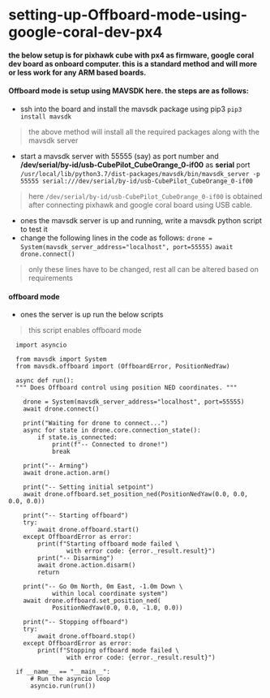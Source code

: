 # setting-up-Offboard-mode-using-google-coral-dev-px4
#### the below setup is for pixhawk cube with px4 as firmware,  google coral dev board as onboard computer. this is a standard method and will more or  less work for any ARM based boards.
#### Offboard mode is setup using MAVSDK here. the steps are as follows:
- ssh into the board and install the mavsdk package using pip3
`pip3 install mavsdk`
> the above method will install all the required packages along with the mavsdk server
- start a mavsdk server with 55555 (say) as port number and **/dev/serial/by-id/usb-CubePilot_CubeOrange_0-if00** as **serial** port
`/usr/local/lib/python3.7/dist-packages/mavsdk/bin/mavsdk_server -p 55555 serial:///dev/serial/by-id/usb-CubePilot_CubeOrange_0-if00 `
> here `/dev/serial/by-id/usb-CubePilot_CubeOrange_0-if00` is obtained after connecting pixhawk and google coral board using USB cable. 
- ones the mavsdk server is up and running, write a mavsdk python script to test it
- change the following lines in the code as follows:
`drone = System(mavsdk_server_address="localhost", port=55555)`
`await drone.connect()` 
> only these lines have to be changed,  rest all can be altered based on requirements
#### offboard mode 
- ones the server is up run the below  scripts
> this script enables offboard mode 


      import asyncio
    
	  from mavsdk import System
      from mavsdk.offboard import (OffboardError, PositionNedYaw)
    
      async def run():
      """ Does Offboard control using position NED coordinates. """
    
        drone = System(mavsdk_server_address="localhost", port=55555)
        await drone.connect()
    
        print("Waiting for drone to connect...")
        async for state in drone.core.connection_state():
            if state.is_connected:
                print(f"-- Connected to drone!")
                break
    
        print("-- Arming")
        await drone.action.arm()
    
        print("-- Setting initial setpoint")
        await drone.offboard.set_position_ned(PositionNedYaw(0.0, 0.0, 0.0, 0.0))
    
        print("-- Starting offboard")
        try:
            await drone.offboard.start()
        except OffboardError as error:
            print(f"Starting offboard mode failed \
                    with error code: {error._result.result}")
            print("-- Disarming")
            await drone.action.disarm()
            return
    
        print("-- Go 0m North, 0m East, -1.0m Down \
                within local coordinate system")
        await drone.offboard.set_position_ned(
                PositionNedYaw(0.0, 0.0, -1.0, 0.0))
    
        print("-- Stopping offboard")
        try:
            await drone.offboard.stop()
        except OffboardError as error:
            print(f"Stopping offboard mode failed \
                    with error code: {error._result.result}")
     
      if __name__ == "__main__":
          # Run the asyncio loop
          asyncio.run(run())
